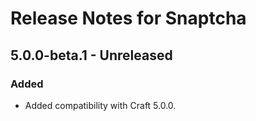 # Release Notes for Snaptcha

## 5.0.0-beta.1 - Unreleased

### Added

- Added compatibility with Craft 5.0.0.
